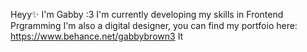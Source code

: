 Heyy✨ I'm Gabby :3
I'm currently developing my skills in Frontend Prgramming
I'm also a digital designer, you can find my portfoio here: https://www.behance.net/gabbybrown3
It
<!---
tardisgirl-gabs/tardisgirl-gabs is a ✨ special ✨ repository because its `README.md` (this file) appears on your GitHub profile.
You can click the Preview link to take a look at your changes.
--->
